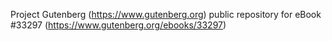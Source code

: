 Project Gutenberg (https://www.gutenberg.org) public repository for eBook #33297 (https://www.gutenberg.org/ebooks/33297)
